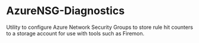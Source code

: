 # AzureNSG-Diagnostics

Utility to configure Azure Network Security Groups to store rule hit counters to a storage account for use with 
tools such as Firemon.

